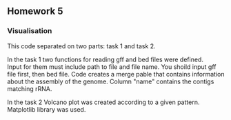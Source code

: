 ## Homework 5
### Visualisation 
This code separated on two parts: task 1 and task 2.

In the task 1 two functions for reading gff and bed files were defined.\
Input for them must include path to file and file name. You shoild input gff file first, then bed file. Code creates a merge pable that contains information about the assembly of the genome. Column "name" contains the contigs matching rRNA.

In the task 2 Volcano plot was created according to a given pattern. Matplotlib library was used.
